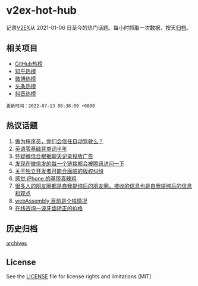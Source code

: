 # v2ex-hot-hub

 记录[V2EX](https://www.v2ex.com/)从 2021-01-06 日至今的热门话题。每小时抓取一次数据，按天[归档](archives)。
 
 ## 相关项目

- [GitHub热榜](https://github.com/snaildev/github-hot-hub)
- [知乎热榜](https://github.com/snaildev/zhihu-hot-hub)
- [微博热榜](https://github.com/snaildev/weibo-hot-hub)
- [头条热榜](https://github.com/snaildev/toutiao-hot-hub)
- [抖音热榜](https://github.com/snaildev/douyin-hot-hub)


 `更新时间：2022-07-13 08:38:09 +0800`

## 热议话题

1. [做为程序员，你们会信任自动驾驶么？](https://www.v2ex.com/t/865624)
1. [英语零基础背单词半年](https://www.v2ex.com/t/865606)
1. [怀疑微信会根据聊天记录投放广告](https://www.v2ex.com/t/865581)
1. [发现在微信发的每一个链接都会被腾讯访问一下](https://www.v2ex.com/t/865618)
1. [关于独立开发者可能会面临的版权纠纷](https://www.v2ex.com/t/865564)
1. [感觉 iPhone 的基带真辣鸡](https://www.v2ex.com/t/865573)
1. [很多人的朋友圈都是自我提纯后的朋友圈，接收的信息也是自我提纯后的信息和观点](https://www.v2ex.com/t/865728)
1. [webAssembly 目前是个啥情况](https://www.v2ex.com/t/865575)
1. [在线咨询一波牙齿矫正的价格](https://www.v2ex.com/t/865656)

## 历史归档

[archives](archives)

## License

See the [LICENSE](LICENSE) file for license rights and limitations (MIT).
